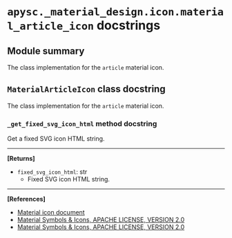 # `apysc._material_design.icon.material_article_icon` docstrings

## Module summary

The class implementation for the `article` material icon.

## `MaterialArticleIcon` class docstring

The class implementation for the `article` material icon.

### `_get_fixed_svg_icon_html` method docstring

Get a fixed SVG icon HTML string.<hr>

**[Returns]**

- `fixed_svg_icon_html`: str
  - Fixed SVG icon HTML string.

<hr>

**[References]**

- [Material icon document](https://simon-ritchie.github.io/apysc/en/material_icon.html)
- [Material Symbols & Icons, APACHE LICENSE, VERSION 2.0](https://fonts.google.com/icons?icon.size=24&icon.color=%23e8eaed)
- [Material Symbols & Icons, APACHE LICENSE, VERSION 2.0](https://www.apache.org/licenses/LICENSE-2.0.html)